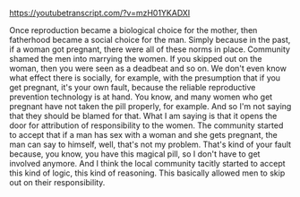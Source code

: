 https://youtubetranscript.com/?v=mzH01YKADXI

 Once reproduction became a biological choice for the mother, then fatherhood became a social choice for the man. Simply because in the past, if a woman got pregnant, there were all of these norms in place. Community shamed the men into marrying the women. If you skipped out on the woman, then you were seen as a deadbeat and so on. We don't even know what effect there is socially, for example, with the presumption that if you get pregnant, it's your own fault, because the reliable reproductive prevention technology is at hand. You know, and many women who get pregnant have not taken the pill properly, for example. And so I'm not saying that they should be blamed for that. What I am saying is that it opens the door for attribution of responsibility to the women. The community started to accept that if a man has sex with a woman and she gets pregnant, the man can say to himself, well, that's not my problem. That's kind of your fault because, you know, you have this magical pill, so I don't have to get involved anymore. And I think the local community tacitly started to accept this kind of logic, this kind of reasoning. This basically allowed men to skip out on their responsibility.